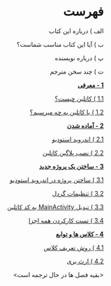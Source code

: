 <div dir="rtl">

# فهرست

الف ) درباره این کتاب

ب ) آیا این کتاب مناسب شماست؟

پ ) درباره نویسنده

ت ) چند سخن مترجم

**[1 - معرفی](./introduction/README.md)**

[1.1 )‌ کاتلین چیست؟](./introduction/README.md#کاتلین-چیست)

[1.2 ) با کاتلین به چه میرسیم؟](/src/introduction/README.md#با-کاتلین-به-چه-میرسیم)

**[2 - آماده شدن](./getting-ready/README.md)**

[2.1 ) اندروید استودیو](./android-studio/README.md)

[2.2 ) نصب پلاگین کاتلین](./install-kotlin-plugin/README.md)

**[3 - ساختن یک پروژه جدید](./creating-a-new-project/README.md)**

[3.1 ) ساختن پروژه در اندروید استودیو](./creating-the-project-in-android-studio/README.md)

[3.2 ) تنظیمات گردل](./configure-gradle/README.md)

[3.3 ) تبدیل MainActivity به کد کاتلین](./convert-mainactivity-to-kotlin-code/README.md)

[3.4 ) تست کارکردن همه اجزا](./test-that-every-thing-works/README.md)

**[4 - کلاس ها و توابع](./classes-and-functions/README.md)**

[4.1 ) روش تعریف کلاس](./how-to-declare-a-class/README.md)

[4.2 ) ارث بری](./class-inheritance/README.md)



<بقیه فصل ها در حال ترجمه است>
